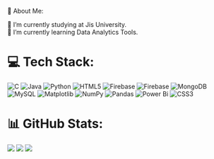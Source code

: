 💫 About Me:

<!--
**DHRUBOJYOTIMONDAL0/DHRUBOJYOTIMONDAL0** is a ✨ _special_ ✨ repository because its `README.md` (this file) appears on your GitHub profile.

Here are some ideas to get you started:
-->
 🔭 I’m currently studying at  Jis University.<br>🌱 I’m currently learning Data Analytics Tools.




# 💻 Tech Stack:
![C](https://img.shields.io/badge/c-%2300599C.svg?style=plastic&logo=c&logoColor=white) ![Java](https://img.shields.io/badge/java-%23ED8B00.svg?style=plastic&logo=openjdk&logoColor=white) ![Python](https://img.shields.io/badge/python-3670A0?style=plastic&logo=python&logoColor=ffdd54) ![HTML5](https://img.shields.io/badge/html5-%23E34F26.svg?style=plastic&logo=html5&logoColor=white) ![Firebase](https://img.shields.io/badge/firebase-%23039BE5.svg?style=plastic&logo=firebase) ![Firebase](https://img.shields.io/badge/firebase-a08021?style=plastic&logo=firebase&logoColor=ffcd34) ![MongoDB](https://img.shields.io/badge/MongoDB-%234ea94b.svg?style=plastic&logo=mongodb&logoColor=white) ![MySQL](https://img.shields.io/badge/mysql-4479A1.svg?style=plastic&logo=mysql&logoColor=white) ![Matplotlib](https://img.shields.io/badge/Matplotlib-%23ffffff.svg?style=plastic&logo=Matplotlib&logoColor=black) ![NumPy](https://img.shields.io/badge/numpy-%23013243.svg?style=plastic&logo=numpy&logoColor=white) ![Pandas](https://img.shields.io/badge/pandas-%23150458.svg?style=plastic&logo=pandas&logoColor=white) ![Power Bi](https://img.shields.io/badge/power_bi-F2C811?style=plastic&logo=powerbi&logoColor=black) ![CSS3](https://img.shields.io/badge/css3-%231572B6.svg?style=plastic&logo=css3&logoColor=white)
# 📊 GitHub Stats:
![](https://github-readme-stats.vercel.app/api?username=DHRUBOJYOTIMONDAL0&theme=midnight-purple&hide_border=false&include_all_commits=false&count_private=false)
![](https://github-readme-streak-stats.herokuapp.com/?user=DHRUBOJYOTIMONDAL0&theme=midnight-purple&hide_border=false)
![](https://github-readme-stats.vercel.app/api/top-langs/?username=DHRUBOJYOTIMONDAL0&theme=midnight-purple&hide_border=false&include_all_commits=false&count_private=false&layout=compact)

<!--
### 🔝 Top Contributed Repo
![](https://github-contributor-stats.vercel.app/api?username=DHRUBOJYOTIMONDAL0&limit=5&theme=midnight-purple&combine_all_yearly_contributions=true)
---
[![](https://visitcount.itsvg.in/api?id=DHRUBOJYOTIMONDAL0&icon=0&color=0)](https://visitcount.itsvg.in)

<!-- Proudly created with GPRM ( https://gprm.itsvg.in ) -->
